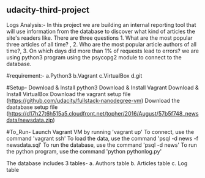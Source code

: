 ## udacity-third-project
Logs Analysis:-
In this project we are building an internal reporting tool that will use information from the database to discover what kind of articles the site's readers like. There are three questions 1. What are the most popular three articles of all time? , 2. Who are the most popular article authors of all time?, 3. On which days did more than 1% of requests lead to errors?
we are using python3 program using the psycopg2 module to connect to the database.

#requirement:-
  a.Python3
  b.Vagrant
  c.VirtualBox
  d.git

#Setup-
   Download & Install python3 
   Download & Install Vagrant 
   Download & Install VirtualBox
   Download the vagrant setup file (https://github.com/udacity/fullstack-nanodegree-vm)
   Download the daatabase setup file (https://d17h27t6h515a5.cloudfront.net/topher/2016/August/57b5f748_newsdata/newsdata.zip)
   

#To_Run-
  Launch Vagrant VM by running 'vagrant up'
  To connect, use the command 'vagrant ssh'
  To load the data, use the command 'psql -d news -f newsdata.sql'
  To run the database, use the command 'psql -d news'
  To run the python program, use the command 'python pythonlog.py'


The database includes 3 tables-
a. Authors table
b. Articles table
c. Log table

